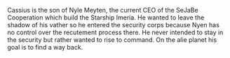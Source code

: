 Cassius is the son of Nyle Meyten, the current CEO of the SeJaBe Cooperation which build the Starship Imeria. He wanted to leave the shadow of his vather so he entered the security corps because Nyen has no control over the recutement process there.
He never intended to stay in the security but rather wanted to rise to command. On the alie planet his goal is to find a way back.